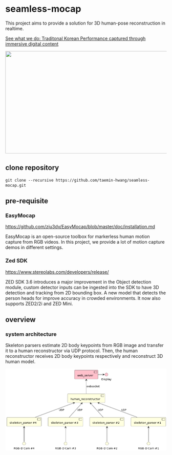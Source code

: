 # seamless-mocap
This project aims to provide a solution for 3D human-pose reconstruction in realtime.

[See what we do: Traditonal Korean Performance captured through immersive digital content](https://ichngo.net/network_detail/?category=&id=188&subject=ICHGRAM)

<img src="./doc/demo-1person.gif" width="720" height="320"/>


## clone repository
```
git clone --recursive https://github.com/taemin-hwang/seamless-mocap.git
```

## pre-requisite
### EasyMocap
<https://github.com/zju3dv/EasyMocap/blob/master/doc/installation.md>

EasyMocap is an open-source toolbox for markerless human motion capture from RGB videos. In this project, we provide a lot of motion capture demos in different settings.

### Zed SDK
<https://www.stereolabs.com/developers/release/>

ZED SDK 3.6 introduces a major improvement in the Object detection module, custom detector inputs can be ingested into the SDK to have 3D detection and tracking from 2D bounding box. A new model that detects the person heads for improve accuracy in crowded environments. It now also supports ZED2/2i and ZED Mini.

## overview
### system architecture
Skeleton parsers estimate 2D body keypoints from RGB image and transfer it to a human reconstructor via UDP protocol.
Then, the human reconstructor receives 2D body keypoints respectively and reconstruct 3D human model.

![overview](./doc/pic/overview.png)
